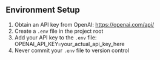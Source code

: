 ## Environment Setup

1. Obtain an API key from OpenAI: https://openai.com/api/
2. Create a `.env` file in the project root
3. Add your API key to the `.env` file:
OPENAI_API_KEY=your_actual_api_key_here
4. Never commit your `.env` file to version control
